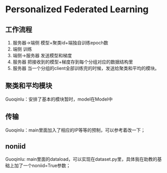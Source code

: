 Personalized Federated Learning
=

## 工作流程

1. 服务器->端侧 模型+聚类id+端独自训练epoch数
2. 端侧 训练
3. 端侧->服务器 发送模型和梯度
4. 服务器 把接收到的模型+梯度存到每个分组对应的数据结构里
5. 服务器 当一个分组的client全部训练完的时候，发送给聚类和平均的模块。


## 聚类和平均模块
Guoqinlu：安排了基本的模块暂时，model在Model中

## 传输
Guoqinlu：main里面加入了相应的IP等等的预制，可以参考着改一下；

## noniid
Guoqinlu: main里面的dataload，可以实现在dataset.py里，具体我在助教的基础上加了一个noniid=True参数；

